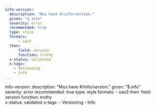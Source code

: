 ```yaml
---
info-version:
  description: "Mus have #/info/version."
  given: "$.info"
  severity: error
  recommended: true
  type: style
  formats:
      - oas3
  then:
      field: version
      function: truthy  
  x-status: validated
  x-tags:
    - Versioning
    - Info
...
```

info-version:
  description: "Mus have #/info/version."
  given: "$.info"
  severity: error
  recommended: true
  type: style
  formats:
      - oas3
  then:
      field: version
      function: truthy  
  x-status: validated
  x-tags:
    - Versioning
    - Info  